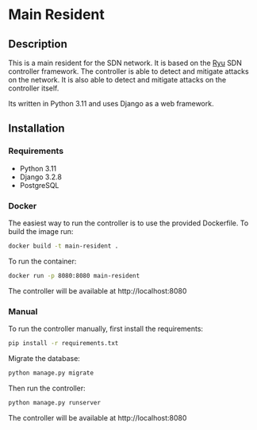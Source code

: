 # Main Resident

## Description
This is a main resident for the SDN network. It is based on the [Ryu](https://osrg.github.io/ryu/) SDN controller framework.
The controller is able to detect and mitigate attacks on the network. It is also able to detect and mitigate attacks on the controller itself.

Its written in Python 3.11 and uses Django as a web framework.

## Installation
### Requirements
- Python 3.11
- Django 3.2.8
- PostgreSQL

### Docker
The easiest way to run the controller is to use the provided Dockerfile. To build the image run:
```bash
docker build -t main-resident .
```
To run the container:
```bash
docker run -p 8080:8080 main-resident
```
The controller will be available at http://localhost:8080

### Manual
To run the controller manually, first install the requirements:
```bash
pip install -r requirements.txt
```
Migrate the database:
```bash
python manage.py migrate
```
Then run the controller:
```bash
python manage.py runserver
```
The controller will be available at http://localhost:8080
